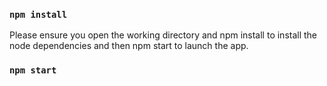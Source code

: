 ### `npm install`

Please ensure you open the working directory and npm install to install the node dependencies and then npm start to launch the app.

### `npm start`

